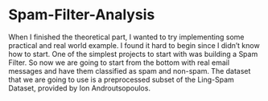 # Spam-Filter-Analysis
When I finished the theoretical part, I wanted to try implementing some practical and real world example. I found it hard to begin since I didn’t know how to start. One of the simplest projects to start with was building a Spam Filter.  So now we are going to start from the bottom with real email messages and have them classified as spam and non-spam. The dataset that we are going to use is a preprocessed subset of the Ling-Spam Dataset, provided by Ion Androutsopoulos. 
